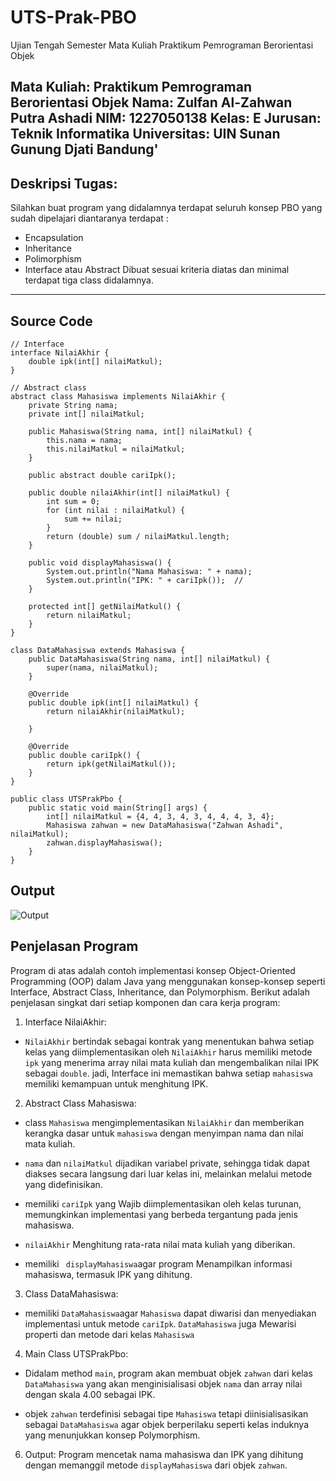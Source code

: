 # UTS-Prak-PBO
Ujian Tengah Semester Mata Kuliah Praktikum Pemrograman Berorientasi Objek

Mata Kuliah: Praktikum Pemrograman Berorientasi Objek
Nama: Zulfan Al-Zahwan Putra Ashadi
NIM: 1227050138
Kelas: E
Jurusan: Teknik Informatika
Universitas: UIN Sunan Gunung Djati Bandung'
---

## Deskripsi Tugas:
Silahkan buat program yang didalamnya terdapat seluruh konsep PBO yang sudah dipelajari diantaranya terdapat :

* Encapsulation
* Inheritance
* Polimorphism
* Interface atau Abstract
Dibuat sesuai kriteria diatas dan minimal terdapat tiga class didalamnya.
---

## **Source Code**

```
// Interface
interface NilaiAkhir {
    double ipk(int[] nilaiMatkul);
}

// Abstract class
abstract class Mahasiswa implements NilaiAkhir {
    private String nama;
    private int[] nilaiMatkul;

    public Mahasiswa(String nama, int[] nilaiMatkul) {
        this.nama = nama;
        this.nilaiMatkul = nilaiMatkul;
    }

    public abstract double cariIpk();

    public double nilaiAkhir(int[] nilaiMatkul) {
        int sum = 0;
        for (int nilai : nilaiMatkul) {
            sum += nilai;
        }
        return (double) sum / nilaiMatkul.length;
    }

    public void displayMahasiswa() {
        System.out.println("Nama Mahasiswa: " + nama);
        System.out.println("IPK: " + cariIpk());  //
    }

    protected int[] getNilaiMatkul() {
        return nilaiMatkul;
    }
}

class DataMahasiswa extends Mahasiswa {
    public DataMahasiswa(String nama, int[] nilaiMatkul) {
        super(nama, nilaiMatkul);
    }

    @Override
    public double ipk(int[] nilaiMatkul) {
        return nilaiAkhir(nilaiMatkul);
    
    }

    @Override
    public double cariIpk() {
        return ipk(getNilaiMatkul());
    }
}

public class UTSPrakPbo {
    public static void main(String[] args) {
        int[] nilaiMatkul = {4, 4, 3, 4, 3, 4, 4, 4, 3, 4};  
        Mahasiswa zahwan = new DataMahasiswa("Zahwan Ashadi", nilaiMatkul);
        zahwan.displayMahasiswa();
    }
}
```

## **Output**
![Output](https://github.com/Zahwan07/UTS-Prak-PBO/assets/118150521/969ae7ec-784b-4e64-86fd-4cbf48bb473f)


## Penjelasan Program

Program di atas adalah contoh implementasi konsep Object-Oriented Programming (OOP) dalam Java yang menggunakan konsep-konsep seperti Interface, Abstract Class, Inheritance, dan Polymorphism. Berikut adalah penjelasan singkat dari setiap komponen dan cara kerja program:

1. Interface NilaiAkhir:
* ```NilaiAkhir``` bertindak sebagai kontrak yang menentukan bahwa setiap kelas yang diimplementasikan oleh ```NilaiAkhir```  harus memiliki metode ```ipk``` yang menerima array nilai mata kuliah dan mengembalikan nilai IPK sebagai ```double```. jadi, Interface ini memastikan bahwa setiap ```mahasiswa``` memiliki kemampuan untuk menghitung IPK.


2. Abstract Class Mahasiswa:
* class ```Mahasiswa``` mengimplementasikan ```NilaiAkhir``` dan memberikan kerangka dasar untuk ```mahasiswa``` dengan menyimpan nama dan nilai mata kuliah.

* ```nama``` dan ```nilaiMatkul``` dijadikan variabel private, sehingga tidak dapat diakses secara langsung dari luar kelas ini, melainkan melalui metode yang didefinisikan.
  
* memiliki ```cariIpk``` yang Wajib diimplementasikan oleh kelas turunan, memungkinkan implementasi yang berbeda tergantung pada jenis mahasiswa.
  
* ```nilaiAkhir``` Menghitung rata-rata nilai mata kuliah yang diberikan.
  
* memiliki ``` displayMahasiswa```agar program Menampilkan informasi mahasiswa, termasuk IPK yang dihitung.
  

3.  Class DataMahasiswa:
* memiliki ```DataMahasiswa```agar ```Mahasiswa``` dapat diwarisi dan menyediakan implementasi untuk metode ```cariIpk```. ```DataMahasiswa``` juga Mewarisi properti dan metode dari kelas ```Mahasiswa```


4. Main Class UTSPrakPbo:
* Didalam method ```main```, program akan membuat objek ```zahwan``` dari kelas ```DataMahasiswa``` yang akan menginisialisasi objek ```nama``` dan array nilai dengan skala 4.00 sebagai IPK.

* objek ```zahwan``` terdefinisi sebagai tipe ```Mahasiswa``` tetapi diinisialisasikan sebagai ```DataMahasiswa``` agar objek berperilaku seperti kelas induknya yang menunjukkan konsep Polymorphism.


6. Output:
Program mencetak nama mahasiswa dan IPK yang dihitung dengan memanggil metode ```displayMahasiswa``` dari objek ```zahwan```.



